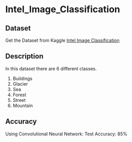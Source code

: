 # Intel_Image_Classification

## Dataset

Get the Dataset from Kaggle [Intel Image Classification](https://www.kaggle.com/puneet6060/intel-image-classification)


## Description

In this dataset there are 6 different classes.

1. Buildings
2. Glacier
3. Sea
4. Forest
5. Street
6. Mountain


## Accuracy

Using Convolutional Neural Network: Test Accuracy: 85% 
